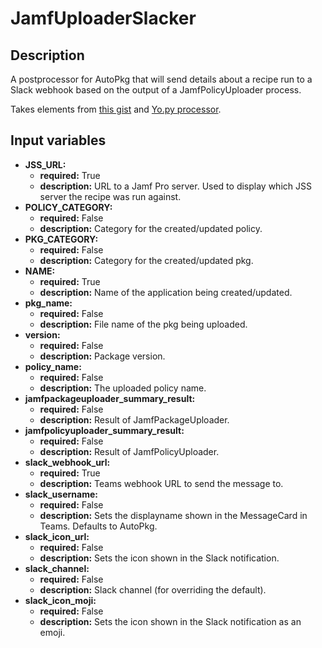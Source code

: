 # JamfUploaderSlacker

## Description

A postprocessor for AutoPkg that will send details about a recipe run to a Slack webhook based on the output of a JamfPolicyUploader process.

Takes elements from [this gist](https://gist.github.com/devStepsize/b1b795309a217d24566dcc0ad136f784) and [Yo.py processor](https://github.com/autopkg/nmcspadden-recipes/blob/master/PostProcessors/Yo.py).

## Input variables

- **JSS_URL:**
  - **required:** True
  - **description:** URL to a Jamf Pro server. Used to display which JSS server the recipe was run against.
- **POLICY_CATEGORY:**
  - **required:** False
  - **description:** Category for the created/updated policy.
- **PKG_CATEGORY:**
  - **required:** False
  - **description:** Category for the created/updated pkg.
- **NAME:**
  - **required:** True
  - **description:** Name of the application being created/updated.
- **pkg_name:**
  - **required:** False
  - **description:** File name of the pkg being uploaded.
- **version:**
  - **required:** False
  - **description:** Package version.
- **policy_name:**
  - **required:** False
  - **description:** The uploaded policy name.
- **jamfpackageuploader_summary_result:**
  - **required:** False
  - **description:** Result of JamfPackageUploader.
- **jamfpolicyuploader_summary_result:**
  - **required:** False
  - **description:** Result of JamfPolicyUploader.
- **slack_webhook_url:**
  - **required:** True
  - **description:** Teams webhook URL to send the message to.
- **slack_username:**
  - **required:** False
  - **description:** Sets the displayname shown in the MessageCard in Teams. Defaults to AutoPkg.
- **slack_icon_url:**
  - **required:** False
  - **description:** Sets the icon shown in the Slack notification.
- **slack_channel:**
  - **required:** False
  - **description:** Slack channel (for overriding the default).
- **slack_icon_moji:**
  - **required:** False
  - **description:** Sets the icon shown in the Slack notification as an emoji.
